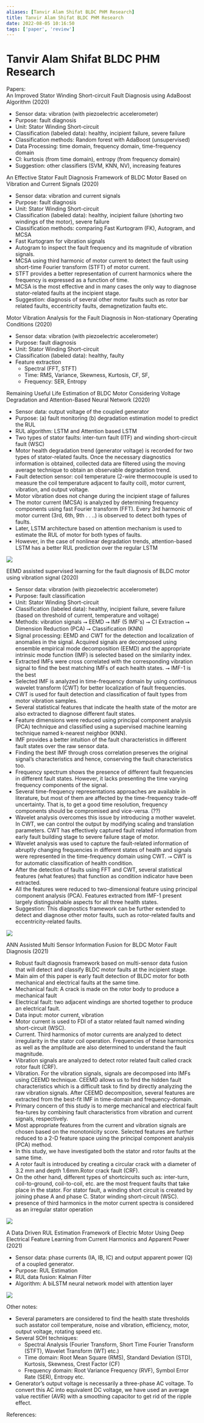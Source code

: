 ```yaml
---
aliases: [Tanvir Alam Shifat BLDC PHM Research]
title: Tanvir Alam Shifat BLDC PHM Research
date: 2022-08-05 10:16:50
tags: ['paper', 'review']
---
```


# Tanvir Alam Shifat BLDC PHM Research

Papers:  
An Improved Stator Winding Short-circuit Fault Diagnosis using AdaBoost Algorithm (2020)

- Sensor data: vibration (with piezoelectric accelerometer)
- Purpose: fault diagnosis
- Unit: Stator Winding Short-circuit
- Classification (labeled data): healthy, incipient failure, severe failure
- Classification methods: Random forest with AdaBoost (unsupervised)
- Data Processing: time domain, frequency domain, time-frequency domain
- CI: kurtosis (from time domain), entropy (from frequency domain)
- Suggestion: other classifiers (SVM, KNN, NV), increasing features

An Effective Stator Fault Diagnosis Framework of BLDC Motor Based on Vibration and Current Signals (2020)

- Sensor data: vibration and current signals
- Purpose: fault diagnosis
- Unit: Stator Winding Short-circuit
- Classification (labeled data): healthy, incipient failure (shorting two windings of the motor), severe failure
- Classification methods: comparing Fast Kurtogram (FK), Autogram, and MCSA
- Fast Kurtogram for vibration signals
- Autogram to inspect the fault frequency and its magnitude of vibration signals.
- MCSA using third harmonic of motor current to detect the fault using short-time Fourier transform (STFT) of motor current.
- STFT provides a better representation of current harmonics where the frequency is expressed as a function of time.
- MCSA is the most effective and in many cases the only way to diagnose stator-related faults at the incipient stage.
- Suggestion: diagnosis of several other motor faults such as rotor bar related faults, eccentricity faults, demagnetization faults etc.

Motor Vibration Analysis for the Fault Diagnosis in Non-stationary Operating Conditions (2020)

- Sensor data: vibration (with piezoelectric accelerometer)
- Purpose: fault diagnosis
- Unit: Stator Winding Short-circuit
- Classification (labeled data): healthy, faulty
- Feature extraction
	- Spectral (FFT, STFT)
	- Time: RMS, Variance, Skewness, Kurtosis, CF, SF,
	- Frequency: SER, Entropy

Remaining Useful Life Estimation of BLDC Motor Considering Voltage Degradation and Attention-Based Neural Network (2020)

- Sensor data: output voltage of the coupled generator
- Purpose: (a) fault monitoring (b) degradation estimation model to predict the RUL
- RUL algorithm: LSTM and Attention based LSTM
- Two types of stator faults: inter-turn fault (ITF) and winding short-circuit fault (WSC)
- Motor health degradation trend (generator voltage) is recorded for two types of stator-related faults. Once the necessary diagnostics information is obtained, collected data are filtered using the moving average technique to obtain an observable degradation trend.
- Fault detection sensor: coil temperature (2-wire thermocouple is used to measure the coil temperature adjacent to faulty coil), motor current, vibration, and output voltage.
- Motor vibration does not change during the incipient stage of failures
- The motor current (MCSA) is analyzed by determining frequency components using fast Fourier transform (FFT). Every 3rd harmonic of motor current (3rd, 6th, 9th . . ..) is observed to detect both types of faults.
- Later, LSTM architecture based on attention mechanism is used to estimate the RUL of motor for both types of faults.
- However, in the case of nonlinear degradation trends, attention-based LSTM has a better RUL prediction over the regular LSTM

![](https://i.imgur.com/FUZekuz.png)

EEMD assisted supervised learning for the fault diagnosis of BLDC motor using vibration signal (2020)

- Sensor data: vibration (with piezoelectric accelerometer)
- Purpose: fault classification
- Unit: Stator Winding Short-circuit
- Classification (labeled data): healthy, incipient failure, severe failure (based on threshold of current, temperature and voltage)
- Methods: vibration signals ⭢ EEMD ⭢ IMF (5 IMF's) ⭢ CI Extraction ⭢ Dimension Reduction (PCA) ⭢ Classification (KNN)
- Signal processing: EEMD and CWT for the detection and localization of anomalies in the signal. Acquired signals are decomposed using ensemble empirical mode decomposition (EEMD) and the appropriate intrinsic mode function (IMF) is selected based on the similarity index.
- Extracted IMFs were cross correlated with the corresponding vibration signal to find the best matching IMFs of each health states. ⭢ IMF-1 is the best
- Selected IMF is analyzed in time-frequency domain by using continuous wavelet transform (CWT) for better localization of fault frequencies.
- CWT is used for fault detection and classification of fault types from motor vibration samples.
- Several statistical features that indicate the health state of the motor are also extracted to diagnose different fault states.
- Feature dimensions were reduced using principal component analysis (PCA) technique and classified using a supervised machine learning technique named k-nearest neighbor (KNN).
- IMF provides a better intuition of the fault characteristics in different fault states over the raw sensor data.
- Finding the best IMF through cross correlation preserves the original signal’s characteristics and hence, conserving the fault characteristics too.
- Frequency spectrum shows the presence of different fault frequencies in different fault states. However, it lacks presenting the time varying frequency components of the signal.
- Several time-frequency representations approaches are available in literature, but most of them are affected by the time-frequency trade-off uncertainty. That is, to get a good time resolution, frequency components should be compromised and vice-versa. (??)
- Wavelet analysis overcomes this issue by introducing a mother wavelet. In CWT, we can control the output by modifying scaling and translation parameters. CWT has effectively captured fault related information from early fault building stage to severe failure stage of motor.
- Wavelet analysis was used to capture the fault-related information of abruptly changing frequencies in different states of health and signals were represented in the time-frequency domain using CWT. ⭢ CWT is for automatic classification of health condition.
- After the detection of faults using FFT and CWT, several statistical features (what features) that function as condition indicator have been extracted.
- All the features were reduced to two-dimensional feature using principal component analysis (PCA). Features extracted from IMF-1 present largely distinguishable aspects for all three health states.
- Suggestion: This diagnostics framework can be further extended to detect and diagnose other motor faults, such as rotor-related faults and eccentricity-related faults.

![](https://i.imgur.com/18vU7Gh.png)

ANN Assisted Multi Sensor Information Fusion for BLDC Motor Fault Diagnosis (2021)

- Robust fault diagnosis framework based on multi-sensor data fusion that will detect and classify BLDC motor faults at the incipient stage.
- Main aim of this paper is early fault detection of BLDC motor for both mechanical and electrical faults at the same time.
- Mechanical fault: A crack is made on the rotor body to produce a mechanical fault
- Electrical fault: two adjacent windings are shorted together to produce an electrical fault.
- Data input: motor current, vibration  
- Motor current is used to FDI of a stator related fault named winding short-circuit (WSC).
- Current. Third harmonics of motor currents are analyzed to detect irregularity in the stator coil operation. Frequencies of these harmonics as well as the amplitude are also determined to understand the fault magnitude.
- Vibration signals are analyzed to detect rotor related fault called crack rotor fault (CRF).
- Vibration. For the vibration signals, signals are decomposed into IMFs using CEEMD technique. CEEMD allows us to find the hidden fault characteristics which is a difficult task to find by directly analyzing the raw vibration signals. After CEEMD decomposition, several features are extracted from the best-fit IMF in time-domain and frequency-domain.
- Primary concern of this study is to merge mechanical and electrical fault fea-tures by combining fault characteristics from vibration and current signals, respectively.
- Most appropriate features from the current and vibration signals are chosen based on the monotonicity score. Selected features are further reduced to a 2-D feature space using the principal component analysis (PCA) method.
- In this study, we have investigated both the stator and rotor faults at the same time.
- A rotor fault is introduced by creating a circular crack with a diameter of 3.2 mm and depth 1.6mm.Rotor crack fault (CRF).
- On the other hand, different types of shortcircuits such as: inter-turn, coil-to-ground, coil-to-coil, etc. are the most frequent faults that take place in the stator. For stator fault, a winding short circuit is created by joining phase A and phase C. Stator winding short-circuit (WSC).
- presence of third harmonics in the motor current spectra is considered as an irregular stator operation

![](https://i.imgur.com/3wV9lMT.png)

A Data Driven RUL Estimation Framework of Electric Motor Using Deep Electrical Feature Learning from Current Harmonics and Apparent Power (2021)

- Sensor data: phase currents (IA, IB, IC) and output apparent power (Q) of a coupled generator.
- Purpose: RUL Estimation
- RUL data fusion: Kalman Filter
- Algorithm: A biLSTM neural network model with attention layer

![](https://i.imgur.com/Gp9ZkLP.png)

Other notes:

- Several parameters are considered to find the health state thresholds such asstator coil temperature, noise and vibration, efficiency, motor, output voltage, rotating speed etc.
- Several SOH techniques:
	- Spectral Analysis (Fourier Transform, Short Time Fourier Transform (STFT), Wavelet Transform (WT) etc.)
	- Time domain: Root Mean Square (RMS), Standard Deviation (STD), Kurtosis, Skewness, Crest Factor (CF)
	- Frequency domain: Root Variance Frequency (RVF), Symbol Error Rate (SER), Entropy etc.
- Generator’s output voltage is necessarily a three-phase AC voltage. To convert this AC into equivalent DC voltage, we have used an average value rectifier (AVR) with a smoothing capacitor to get rid of the ripple effect.

References:
